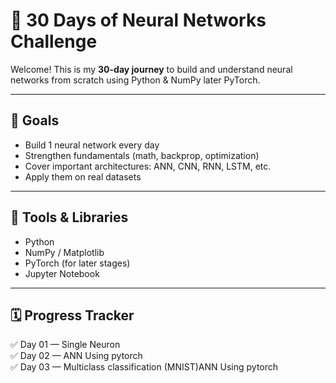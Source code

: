 # 🧠 30 Days of Neural Networks Challenge

Welcome! This is my **30-day journey** to build and understand neural networks from scratch using Python & NumPy later PyTorch.

---

## 🧩 Goals
- Build 1 neural network every day  
- Strengthen fundamentals (math, backprop, optimization)
- Cover important architectures: ANN, CNN, RNN, LSTM, etc.
- Apply them on real datasets

---

## 🧠 Tools & Libraries
- Python  
- NumPy / Matplotlib  
- PyTorch (for later stages)
- Jupyter Notebook  

---

## 🗓️ Progress Tracker

✅ Day 01 — Single Neuron  
✅ Day 02 — ANN Using pytorch  
✅ Day 03 — Multiclass classification (MNIST)ANN Using pytorch  





